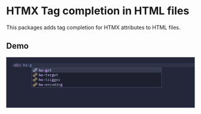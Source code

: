 # HTMX Tag completion in HTML files

This packages adds tag completion for HTMX attributes to HTML files.

## Demo

![demo](demo.png)

